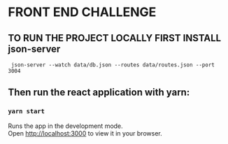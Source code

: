 # FRONT END CHALLENGE

## TO RUN THE PROJECT LOCALLY FIRST INSTALL json-server

` json-server --watch data/db.json --routes data/routes.json --port 3004`

## Then run the react application with yarn:

### `yarn start`

Runs the app in the development mode.\
Open [http://localhost:3000](http://localhost:3000) to view it in your browser.